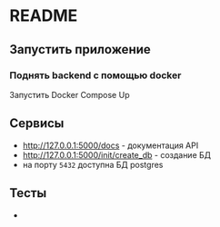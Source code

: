 # README

## Запустить приложение


### Поднять backend с помощью docker

Запустить Docker Compose Up

## Сервисы

- http://127.0.0.1:5000/docs - документация API
- http://127.0.0.1:5000/init/create_db  - создание БД
- на порту `5432` доступна БД postgres

## Тесты
- 

